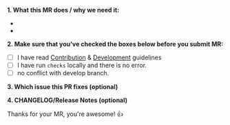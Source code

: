 **1. What this MR does / why we need it:**

-
-

**2. Make sure that you've checked the boxes below before you submit MR:**

- [ ] I have read [Contribution](https://gitlab.com/refer-thru/i-refer/-/tree/main#contributing) & [Development](https://gitlab.com/refer-thru/i-refer/-/blob/develop/packages/apps/pwa/README.md) guidelines
- [ ] I have run `checks` locally and there is no error.
- [ ] no conflict with develop branch.

**3. Which issue this PR fixes (optional)**


**4. CHANGELOG/Release Notes (optional)**


Thanks for your MR, you're awesome! :+1:

